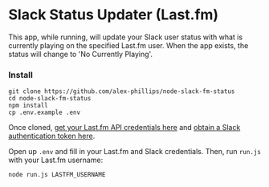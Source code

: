 # Slack Status Updater (Last.fm)

This app, while running, will update your Slack user status with what is currently playing on the specified Last.fm user. When the app exists, the status will change to 'No Currently Playing'.

### Install

```
git clone https://github.com/alex-phillips/node-slack-fm-status
cd node-slack-fm-status
npm install
cp .env.example .env
```

Once cloned, [get your Last.fm API credentials here](https://www.last.fm/api/account/create) and [obtain a Slack authentication token here](https://api.slack.com/custom-integrations/legacy-tokens). 

Open up `.env` and fill in your Last.fm and Slack credentials. Then, run `run.js` with your Last.fm username:

```
node run.js LASTFM_USERNAME
```
